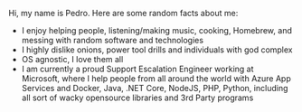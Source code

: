 Hi, my name is Pedro. Here are some random facts about me:

- I enjoy helping people, listening/making music, cooking, Homebrew, and messing with random software and technologies
- I highly dislike onions, power tool drills and individuals with god complex
- OS agnostic, I love them all
- I am currently a proud Support Escalation Engineer working at Microsoft, where I help people from all around the world with Azure App Services and Docker, Java, .NET Core, NodeJS, PHP, Python, including all sort of wacky opensource libraries and 3rd Party programs
